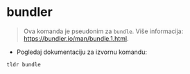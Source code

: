 # bundler

> Ova komanda je pseudonim za `bundle`.
> Više informacija: <https://bundler.io/man/bundle.1.html>.

- Pogledaj dokumentaciju za izvornu komandu:

`tldr bundle`
